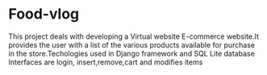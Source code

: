 # Food-vlog
This project deals with developing a Virtual website E-commerce website.It provides the user with a list of the various products available for purchase in the store.Techologies used in Django framework and SQL Lite database Interfaces are login, insert,remove,cart and modifies items

